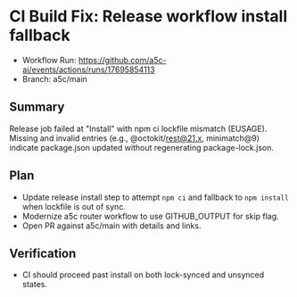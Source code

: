 # CI Build Fix: Release workflow install fallback

- Workflow Run: https://github.com/a5c-ai/events/actions/runs/17695854113
- Branch: a5c/main

## Summary

Release job failed at "Install" with npm ci lockfile mismatch (EUSAGE). Missing and invalid entries (e.g., @octokit/rest@21.x, minimatch@9) indicate package.json updated without regenerating package-lock.json.

## Plan

- Update release install step to attempt `npm ci` and fallback to `npm install` when lockfile is out of sync.
- Modernize a5c router workflow to use GITHUB_OUTPUT for skip flag.
- Open PR against a5c/main with details and links.

## Verification

- CI should proceed past install on both lock-synced and unsynced states.
